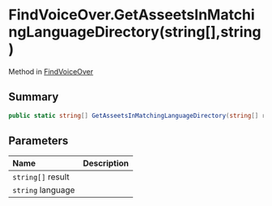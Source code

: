 # FindVoiceOver.GetAsseetsInMatchingLanguageDirectory(string[],string)

Method in [FindVoiceOver](/api/csharp/yarn.unity.findvoiceover.md)

## Summary



```csharp
public static string[] GetAsseetsInMatchingLanguageDirectory(string[] result, string language)
```

## Parameters

|Name|Description|
|:---|:---|
|`string[]` result||
|`string` language||

